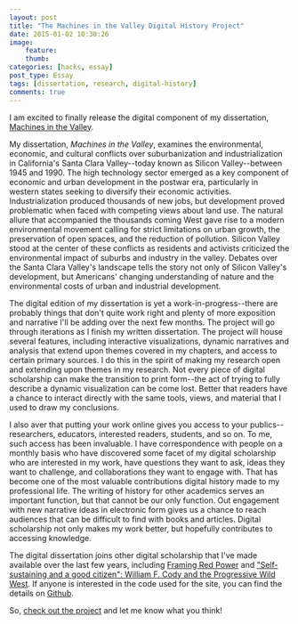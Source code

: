 ```yaml
---
layout: post
title: "The Machines in the Valley Digital History Project"
date: 2015-01-02 10:30:26
image: 
    feature: 
    thumb: 
categories: [hacks, essay]
post_type: Essay
tags: [dissertation, research, digital-history]
comments: true
---
```


I am excited to finally release the digital component of my 
dissertation, [Machines in the Valley](http://dissertation.jasonheppler.org).

My dissertation, *Machines in the Valley*, examines the environmental, 
economic, and cultural conflicts over suburbanization and 
industrialization in California's Santa Clara Valley--today known as 
Silicon Valley--between 1945 and 1990. The high technology sector 
emerged as a key component of economic and urban development in the 
postwar era, particularly in western states seeking to diversify their 
economic activities.  Industrialization produced thousands of new jobs, 
but development proved problematic when faced with competing views about 
land use. The natural allure that accompanied the thousands coming West 
gave rise to a modern environmental movement calling for strict 
limitations on urban growth, the preservation of open spaces, and the 
reduction of pollution. Silicon Valley stood at the center of these 
conflicts as residents and activists criticized the environmental impact 
of suburbs and industry in the valley. Debates over the Santa Clara 
Valley's landscape tells the story not only of Silicon Valley's 
development, but Americans' changing understanding of nature and the 
environmental costs of urban and industrial development.

The digital edition of my dissertation is yet a work-in-progress--there 
are probably things that don't quite work right and plenty of more 
exposition and narrative I'll be adding over the next few months. 
The project will go through iterations as I finish my written dissertation. The 
project will house several features, including interactive 
visualizations, dynamic narratives and analysis that extend upon themes 
covered in my chapters, and access to certain primary sources. I do this 
in the spirit of making my research open and extending upon themes in my 
research. Not every piece of digital scholarship can make the transition 
to print form--the act of trying to fully describe a dynamic 
visualization can be come lost. Better that readers have a chance to 
interact directly with the same tools, views, and material that I used 
to draw my conclusions.

I also aver that putting your work online gives you access to your 
publics--researchers, educators, interested readers, students, and so 
on. To me, such access has been invaluable. I have correspondence with 
people on a monthly basis who have discovered some facet of my digital 
scholarship who are interested in my work, have questions they want to 
ask, ideas they want to challenge, and collaborations they want to 
engage with. That has become one of the most valuable contributions 
digital history made to my professional life. The writing of history for 
other academics serves an important function, but that cannot be our 
only function. Out engagement with new narrative ideas in electronic 
form gives us a chance to reach audiences that can be difficult to find 
with books and articles. Digital scholarship not only makes my work 
better, but hopefully contributes to accessing knowledge.

The digital dissertation joins other digital scholarship that I've made 
available over the last few years, including [Framing Red 
Power](http://framingredpower.org) and 
["Self-sustaining and a good citizen": William F. Cody and the 
Progressive Wild West](http://www.codystudies.org/showindians/). If 
anyone is interested in the code used for the site, you can find the 
details on [Github](http://github.com/hepplerj/machinesvalley/).

So, [check out the project](http://dissertation.jasonheppler.org) and 
let me know what you think!
